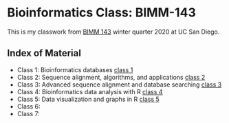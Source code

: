 # Bioinformatics Class: BIMM-143


This is my classwork from [BIMM 143](https://bioboot.github.io/bimm143_W20/) winter quarter 2020 at UC San Diego.

## Index of Material

- Class 1: Bioinformatics databases [class 1](https://bioboot.github.io/bimm143_W20/lectures/#1)
- Class 2: Sequence alignment, algorithms, and applications [class 2](https://bioboot.github.io/bimm143_W20/lectures/#2)
- Class 3: Advanced sequence alignment and database searching [class 3](https://bioboot.github.io/bimm143_W20/lectures/#3)
- Class 4: Bioinformatics data analysis with R [class 4](https://bioboot.github.io/bimm143_W20/lectures/#4)
- Class 5: Data visualization and graphs in R [class 5](https://github.com/emmabernaaaal/bimm143/tree/master/class05)
- Class 6: 
- Class 7:

